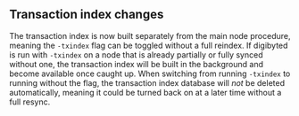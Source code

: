 Transaction index changes
-------------------------

The transaction index is now built separately from the main node procedure,
meaning the `-txindex` flag can be toggled without a full reindex. If digibyted
is run with `-txindex` on a node that is already partially or fully synced
without one, the transaction index will be built in the background and become
available once caught up. When switching from running `-txindex` to running
without the flag, the transaction index database will *not* be deleted
automatically, meaning it could be turned back on at a later time without a full
resync.
